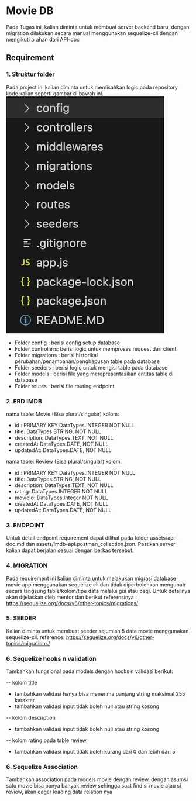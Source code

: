 # Movie DB

Pada Tugas ini, kalian diminta untuk membuat server backend baru, dengan migration dilakukan secara manual menggunakan sequelize-cli dengan mengikuti arahan dari API-doc

## Requirement

### 1. Struktur folder

Pada project ini kalian diminta untuk memisahkan logic pada repository kode kalian seperti gambar di bawah ini.
![Model-Controller Struktur Folder](./assets/folder-structure.png "Model-Controller Struktur Folder")

- Folder config : berisi config setup database
- Folder controllers: berisi logic untuk memproses request dari client.
- Folder migrations : berisi historikal perubahan/penambahan/penghapusan table pada database
- Folder seeders : berisi logic untuk mengisi table pada database
- Folder models : berisi file yang merepresentasikan entitas table di database
- Folder routes : berisi file routing endpoint

### 2. ERD IMDB

nama table: Movie (Bisa plural/singular)
kolom:

- id : PRIMARY KEY DataTypes.INTEGER NOT NULL
- title: DataTypes.STRING, NOT NULL
- description: DataTypes.TEXT, NOT NULL
- createdAt DataTypes.DATE, NOT NULL
- updatedAt: DataTypes.DATE, NOT NULL

nama table: Review (Bisa plural/singular)
kolom:

- id : PRIMARY KEY DataTypes.INTEGER NOT NULL
- title: DataTypes.STRING, NOT NULL
- description: DataTypes.TEXT, NOT NULL
- rating: DataTypes.INTEGER NOT NULL
- movieId: DataTypes.Integer NOT NULL
- createdAt DataTypes.DATE, NOT NULL
- updatedAt: DataTypes.DATE, NOT NULL

### 3. ENDPOINT

Untuk detail endpoint requirement dapat dilihat pada folder assets/api-doc.md dan assets/imdb-api.postman_collection.json. Pastikan server kalian dapat berjalan sesuai dengan berkas tersebut.

### 4. MIGRATION

Pada requirement ini kalian diminta untuk melakukan migrasi database movie app menggunakan sequelize cli dan tidak diperbolehkan mengubah secara langsung table/kolom/tipe data melalui gui atau psql. Untuk detailnya akan dijelaskan oleh mentor dan berikut referensinya : https://sequelize.org/docs/v6/other-topics/migrations/

### 5. SEEDER

Kalian diminta untuk membuat seeder sejumlah 5 data movie menggunakan sequelize-cli.
reference: https://sequelize.org/docs/v6/other-topics/migrations/

### 6. Sequelize hooks n validation

Tambahkan fungsional pada models dengan hooks n validasi berikut:

-- kolom title

- tambahkan validasi hanya bisa menerima panjang string maksimal 255 karakter
- tambahkan validasi input tidak boleh null atau string kosong

-- kolom description

- tambahkan validasi input tidak boleh null atau string kosong

-- kolom rating pada table review

- tambahkan validasi input tidak boleh kurang dari 0 dan lebih dari 5

### 6. Sequelize Association

Tambahkan association pada models movie dengan review, dengan asumsi satu movie bisa punya banyak review
sehingga saat find si movie atau si review, akan eager loading data relation nya
